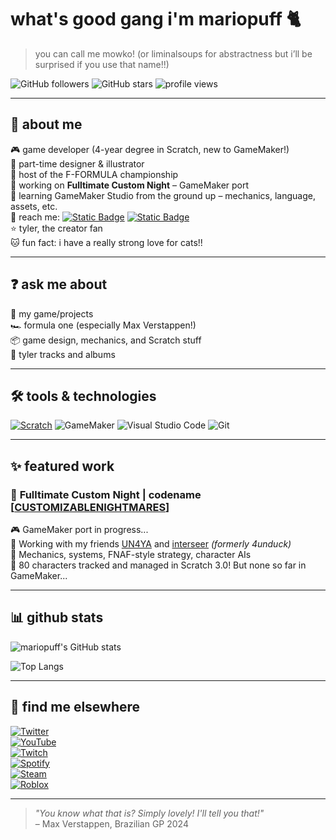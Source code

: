 # what's good gang i'm mariopuff 🐈
> you can call me mowko! (or liminalsoups for abstractness but i’ll be surprised if you use that name!!)

![GitHub followers](https://img.shields.io/github/followers/mariopuff?label=followers&style=flat-square)
![GitHub stars](https://img.shields.io/github/stars/mariopuff?affiliations=OWNER&style=flat-square)
![profile views](https://komarev.com/ghpvc/?username=mariopuff&color=blueviolet&style=flat-square)

---

## 👤 about me

🎮 game developer (4-year degree in Scratch, new to GameMaker!)  
🎨 part-time designer & illustrator  
🏁 host of the F-FORMULA championship  
🧱 working on **Fulltimate Custom Night** – GameMaker port  
🚀 learning GameMaker Studio from the ground up – mechanics, language, assets, etc.  
💌 reach me: [![Static Badge](https://img.shields.io/badge/mariopuff.-5661ea?style=flat-square&logo=discord&logoColor=white)](https://discord.com/users/913646560838041660) [![Static Badge](https://img.shields.io/badge/toybunny_-black?style=flat-square&logo=x&logoColor=white)](https://x.com/toybunny_)  
⭐ tyler, the creator fan  
🐱 fun fact: i have a really strong love for cats!!

---

## ❓ ask me about

💬 my game/projects  
🏎️ formula one (especially Max Verstappen!)  
📦 game design, mechanics, and Scratch stuff  
🎤 tyler tracks and albums

---

## 🛠️ tools & technologies

[![Scratch](https://img.shields.io/badge/-Scratch-FFA500?logo=scratch&logoColor=white&style=flat-square)](https://scratch.mit.edu/users/Mario_0000/)
![GameMaker](https://img.shields.io/badge/-GameMaker-000000?logo=yoyogames&logoColor=white&style=flat-square)
![Visual Studio Code](https://img.shields.io/badge/-VSCode-007ACC?logo=visual-studio-code&logoColor=white&style=flat-square)
![Git](https://img.shields.io/badge/-Git-F05032?logo=git&logoColor=white&style=flat-square)

---

## ✨ featured work

### 🚧 **Fulltimate Custom Night | codename [[CUSTOMIZABLENIGHTMARES](https://github.com/mariopuff/customizablenightmares)]**  
🎮 GameMaker port in progress...  
👥 Working with my friends [UN4YA](https://github.com/UN4YA) and [interseer](https://github.com/4unduck) *(formerly 4unduck)*  
🧠 Mechanics, systems, FNAF-style strategy, character AIs  
🐾 80 characters tracked and managed in Scratch 3.0! But none so far in GameMaker...

---

## 📊 github stats

![mariopuff's GitHub stats](https://github-readme-stats.vercel.app/api?username=mariopuff&show_icons=true&theme=tokyonight&hide_border=true)

![Top Langs](https://github-readme-stats.vercel.app/api/top-langs/?username=mariopuff&layout=compact&theme=tokyonight&hide_border=true)

---

## 🔗 find me elsewhere

[![Twitter](https://img.shields.io/badge/-@toybunny__-black?logo=x&logoColor=white&style=flat-square)](https://x.com/toybunny_)  
[![YouTube](https://img.shields.io/badge/-Mario__184-FF0000?logo=youtube&logoColor=white&style=flat-square)](https://youtube.com/@mariopuff184)  
[![Twitch](https://img.shields.io/badge/-mariopuff-9146FF?logo=twitch&logoColor=white&style=flat-square)](https://twitch.tv/mariopuff)  
[![Spotify](https://img.shields.io/badge/-mariopuff!-1ED760?logo=spotify&logoColor=white&style=flat-square)](https://open.spotify.com/user/xftko2c2nq2exfwg3tes82asl)  
[![Steam](https://img.shields.io/badge/-hallwayheat-000000?logo=steam&logoColor=white&style=flat-square)](https://steamcommunity.com/id/hallwayheat)  
[![Roblox](https://img.shields.io/badge/liminalsoups-gray?style=flat-square&logo=roblox&logoColor=white)](https://www.roblox.com/users/6220154646/profile)


---

> *"You know what that is? Simply lovely! I'll tell you that!"*  
> – Max Verstappen, Brazilian GP 2024
